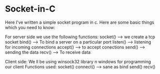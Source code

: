 # Socket-in-C

Here I've written a simple socket program in c.
Here are some basic things which you need to know:

For server side we use the following functions:
socket()  --> we create a tcp socket
bind()  --> To bind a server on a particular port
listen()  --> listening for incoming connections
accept()  --> to accept conections
send()  --> sending the data
recv()  --> To receive data



Client side:
We ll be using winsock32 library n windows for programming our client
Functions used:
socket()
connect()  --> sane as bind 
send()
recv()
